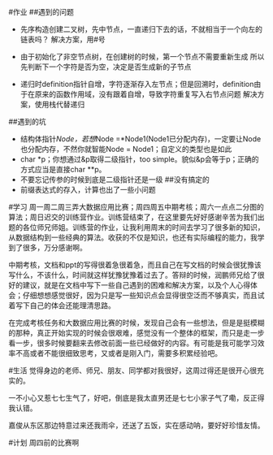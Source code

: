 ﻿#作业##遇到的问题+ 先序构造创建二叉树，先中节点，一直递归下去的话，不就相当于一个向左的链表吗？解决方案，用#号+ 由于初始化了非空节点树，在创建树的时候，第一个节点不需要重新生成所以先判断下一个字符是否为空，决定是否生成新的子节点+ 递归时definition指针自增，字符逐渐存入左节点；但是回溯时，definition由于在原来的函数作用域，没有跟着自增，导致字符重复写入右节点问题解决方案，使用栈代替递归##遇到的坑+ 结构体指针*Node，若想*Node =*Node1(Node1已分配内存)，一定要让Node也分配内存，不然你就智能Node = Node1；自定义的类型也是如此+ char *p；你想通过&p取得二级指针，too simple。貌似&p会等于p；正确的方式应当是直接char **p。+ 不要忘记传参的时候到底是二级指针还是一级##没有搞定的+ 前缀表达式的存入，计算也出了一些小问题#学习  周一周二周三弄大数据应用比赛；周四周五中期考核；周六一点点二分图的算法；周日迟交的训练营作业。训练营结束了，在这里要先好好感谢辛苦为我们出题的各位师兄师姐。训练营的作业，让我利用周末的时间去学习了很多新的知识，从数据结构到一些经典的算法。收获的不仅是知识，也还有实际编程的能力，我学到了很多，万分感谢啊。    中期考核，文档和ppt的写得很着急很着急，而且自己在写文档的时候会很犹豫该写什么，不该什么，时间就这样犹豫犹豫着过去了。答辩的时候，润鹏师兄给了很好的建议，就是在文档中写下一些自己遇到的困难和解决方案，以及个人心得体会；仔细想想感觉很好，因为只是写一些知识点会显得很空泛而不够真实，而且试着写下自己的体会还能理清思路。  在完成考核任务和大数据应用比赛的时候，发现自己会有一些想法，但是是挺模糊的那种，真正开始实现的时候会很艰难，感觉没有一个整体的框架，而只是走一步看一步，很多时候要翻来去修改前面一些已经做好的内容。有可能是我可能学习效率不高或者不能很细致思考，又或者是刚入门，需要多积累经验吧。#生活  觉得身边的老师、师兄、朋友、同学都对我很好，这周过得还是很开心很充实的。    一不小心又惹七七生气了，好吧，倒底是我太直男还是七七小家子气了嘞，反正得我认错。  嘉俊从东区那边特意过来还我雨伞，还送了五饭，实在感动呐，要好好珍惜友情。#计划 周四前的比赛啊     